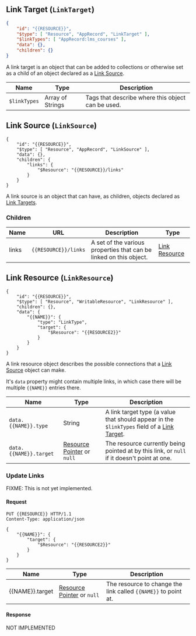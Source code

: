 ## Link Target (``LinkTarget``)

```json
{
	"id": "{{RESOURCE}}",
	"$type": [ "Resource", "AppRecord", "LinkTarget" ],
	"$linkTypes": [ "AppRecord:lms_courses" ],
	"data": {},
	"children": {}
}
```

A link target is an object that can be added to collections or otherwise set as a child of an object declared as a [Link Source](#link-source-linksource).

Name | Type | Description
---- | ---- | ----
``$linkTypes`` | Array of Strings | Tags that describe where this object can be used.

## Link Source (``LinkSource``)

```
{
	"id": "{{RESOURCE}}",
	"$type": [ "Resource", "AppRecord", "LinkSource" ],
	"data": {},
	"children": {
		"links": {
			"$Resource": "{{RESOURCE}}/links"
		}
	}
}
```

A link source is an object that can have, as children, objects declared as [Link Targets](#link-target-linktarget).

### Children

Name | URL | Description | Type
--- | --- | --- | ---
links | ``{{RESOURCE}}/links`` | A set of the various properties that can be linked on this object. | [Link Resource](#link-resource-linkresource)

## Link Resource (``LinkResource``)

```
{
	"id": "{{RESOURCE}}",
	"$type": [ "Resource", "WritableResource", "LinkResource" ],
	"children": {},
	"data": {
		"{{NAME}}": {
			"type": "LinkType",
			"target": {
				"$Resource": "{{RESOURCE2}}"
			}
		}
	}
}
```

A link resource object describes the possible connections that a [Link Source](#link-source-linksource) object can make.

It's ``data`` property might contain multiple links, in which case there will be multiple ``{{NAME}}`` entries there.

Name | Type | Description
--- | --- | ---
``data.{{NAME}}.type`` | String | A link target type (a value that should appear in the ``$linkTypes`` field of a [Link Target](#link-target-linktarget).
``data.{{NAME}}.target`` | [Resource Pointer](#resource-pointer) or ``null`` | The resource currently being pointed at by this link, or ``null`` if it doesn't point at one.

### Update Links

FIXME: This is not yet implemented.

#### Request

```
PUT {{RESOURCE}} HTTP/1.1
Content-Type: application/json

{
	"{{NAME}}": {
		"target": {
			"$Resource": "{{RESOURCE2}}"
		}
	}
}
```

Name | Type | Description
--- | --- | ---
{{NAME}}.target | [Resource Pointer](#resource-pointer) or ``null`` | The resource to change the link called ``{{NAME}}`` to point at.

#### Response

NOT IMPLEMENTED
